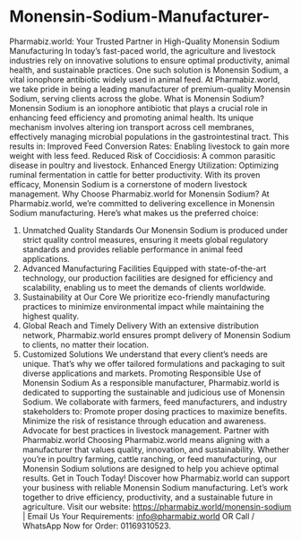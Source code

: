 # Monensin-Sodium-Manufacturer-
Pharmabiz.world: Your Trusted Partner in High-Quality Monensin Sodium Manufacturing
In today’s fast-paced world, the agriculture and livestock industries rely on innovative solutions to ensure optimal productivity, animal health, and sustainable practices. One such solution is Monensin Sodium, a vital ionophore antibiotic widely used in animal feed. At Pharmabiz.world, we take pride in being a leading manufacturer of premium-quality Monensin Sodium, serving clients across the globe.
What is Monensin Sodium?
Monensin Sodium is an ionophore antibiotic that plays a crucial role in enhancing feed efficiency and promoting animal health. Its unique mechanism involves altering ion transport across cell membranes, effectively managing microbial populations in the gastrointestinal tract. This results in:
Improved Feed Conversion Rates: Enabling livestock to gain more weight with less feed.
Reduced Risk of Coccidiosis: A common parasitic disease in poultry and livestock.
Enhanced Energy Utilization: Optimizing ruminal fermentation in cattle for better productivity.
With its proven efficacy, Monensin Sodium is a cornerstone of modern livestock management.
Why Choose Pharmabiz.world for Monensin Sodium?
At Pharmabiz.world, we’re committed to delivering excellence in Monensin Sodium manufacturing. Here’s what makes us the preferred choice:
1. Unmatched Quality Standards
Our Monensin Sodium is produced under strict quality control measures, ensuring it meets global regulatory standards and provides reliable performance in animal feed applications.
2. Advanced Manufacturing Facilities
Equipped with state-of-the-art technology, our production facilities are designed for efficiency and scalability, enabling us to meet the demands of clients worldwide.
3. Sustainability at Our Core
We prioritize eco-friendly manufacturing practices to minimize environmental impact while maintaining the highest quality.
4. Global Reach and Timely Delivery
With an extensive distribution network, Pharmabiz.world ensures prompt delivery of Monensin Sodium to clients, no matter their location.
5. Customized Solutions
We understand that every client’s needs are unique. That’s why we offer tailored formulations and packaging to suit diverse applications and markets.
Promoting Responsible Use of Monensin Sodium
As a responsible manufacturer, Pharmabiz.world is dedicated to supporting the sustainable and judicious use of Monensin Sodium. We collaborate with farmers, feed manufacturers, and industry stakeholders to:
Promote proper dosing practices to maximize benefits.
Minimize the risk of resistance through education and awareness.
Advocate for best practices in livestock management.
Partner with Pharmabiz.world
Choosing Pharmabiz.world means aligning with a manufacturer that values quality, innovation, and sustainability. Whether you’re in poultry farming, cattle ranching, or feed manufacturing, our Monensin Sodium solutions are designed to help you achieve optimal results.
Get in Touch Today!
Discover how Pharmabiz.world can support your business with reliable Monensin Sodium manufacturing. Let’s work together to drive efficiency, productivity, and a sustainable future in agriculture.
Visit our website: https://pharmabiz.world/monensin-sodium | Email Us Your Requirements: info@pharmabiz.world OR Call / WhatsApp Now for Order: 01169310523.
